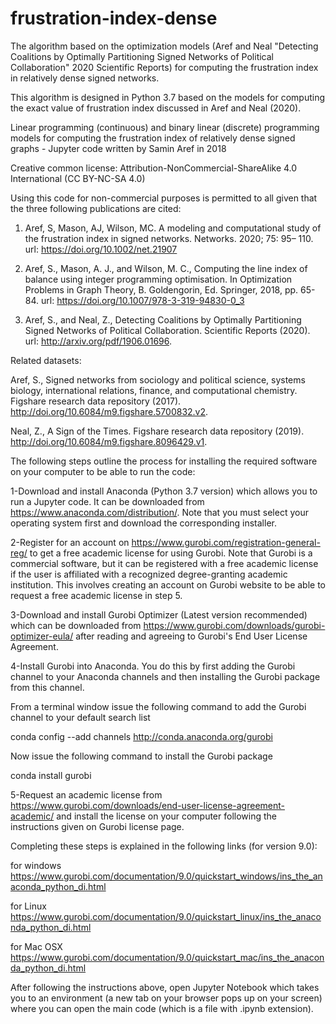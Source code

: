 # frustration-index-dense
The algorithm based on the optimization models (Aref and Neal "Detecting Coalitions by Optimally Partitioning Signed Networks of Political Collaboration" 2020 Scientific Reports) for computing the frustration index in relatively dense signed networks.

This algorithm is designed in Python 3.7 based on the models for computing the exact value of frustration index discussed in Aref and Neal (2020).

Linear programming (continuous) and binary linear (discrete) programming models for computing the frustration index of relatively dense signed graphs - Jupyter code written by Samin Aref in 2018

Creative common license: Attribution-NonCommercial-ShareAlike 4.0 International (CC BY-NC-SA 4.0)

Using this code for non-commercial purposes is permitted to all given that the three following publications are cited:

1. Aref, S, Mason, AJ, Wilson, MC. A modeling and computational study of the frustration index in signed networks. Networks. 2020; 75: 95– 110. url: https://doi.org/10.1002/net.21907

2. Aref, S., Mason, A. J., and Wilson, M. C., Computing the line index of balance using integer programming optimisation. In Optimization Problems in Graph Theory, B. Goldengorin, Ed. Springer, 2018, pp. 65-84. url: https://doi.org/10.1007/978-3-319-94830-0_3

3. Aref, S., and Neal, Z., Detecting Coalitions by Optimally Partitioning Signed Networks of Political Collaboration. Scientific Reports (2020). url: http://arxiv.org/pdf/1906.01696.

Related datasets:

Aref, S., Signed networks from sociology and political science, systems biology, international relations, finance, and computational chemistry. Figshare research data repository (2017). http://doi.org/10.6084/m9.figshare.5700832.v2.

Neal, Z., A Sign of the Times. Figshare research data repository (2019). http://doi.org/10.6084/m9.figshare.8096429.v1. 

The following steps outline the process for installing the required software on your computer to be able to run the code:

1-Download and install Anaconda (Python 3.7 version) which allows you to run a Jupyter code. It can be downloaded from https://www.anaconda.com/distribution/. Note that you must select your operating system first and download the corresponding installer.

2-Register for an account on https://www.gurobi.com/registration-general-reg/ to get a free academic license for using Gurobi. Note that Gurobi is a commercial software, but it can be registered with a free academic license if the user is affiliated with a recognized degree-granting academic institution. This involves creating an account on Gurobi website to be able to request a free academic license in step 5.

3-Download and install Gurobi Optimizer (Latest version recommended) which can be downloaded from https://www.gurobi.com/downloads/gurobi-optimizer-eula/ after reading and agreeing to Gurobi's End User License Agreement.

4-Install Gurobi into Anaconda. You do this by first adding the Gurobi channel to your Anaconda channels and then installing the Gurobi package from this channel.

From a terminal window issue the following command to add the Gurobi channel to your default search list

conda config --add channels http://conda.anaconda.org/gurobi

Now issue the following command to install the Gurobi package

conda install gurobi

5-Request an academic license from https://www.gurobi.com/downloads/end-user-license-agreement-academic/ and install the license on your computer following the instructions given on Gurobi license page.

Completing these steps is explained in the following links (for version 9.0):

for windows https://www.gurobi.com/documentation/9.0/quickstart_windows/ins_the_anaconda_python_di.html

for Linux https://www.gurobi.com/documentation/9.0/quickstart_linux/ins_the_anaconda_python_di.html

for Mac OSX https://www.gurobi.com/documentation/9.0/quickstart_mac/ins_the_anaconda_python_di.html

After following the instructions above, open Jupyter Notebook which takes you to an environment (a new tab on your browser pops up on your screen) where you can open the main code (which is a file with .ipynb extension).
